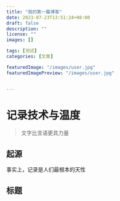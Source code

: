 ```yaml
---
title: "我的第一篇博客"
date: 2023-07-23T13:51:24+08:00
draft: false
description: ""
license: ""
images: []

tags: [测试]
categories: [文章]

featuredImage: "/images/user.jpg"
featuredImagePreview: "/images/user.jpg"


---
```


# 记录技术与温度
> 文字比言语更具力量

## 起源

事实上，记录是人们最根本的天性

## 标题



